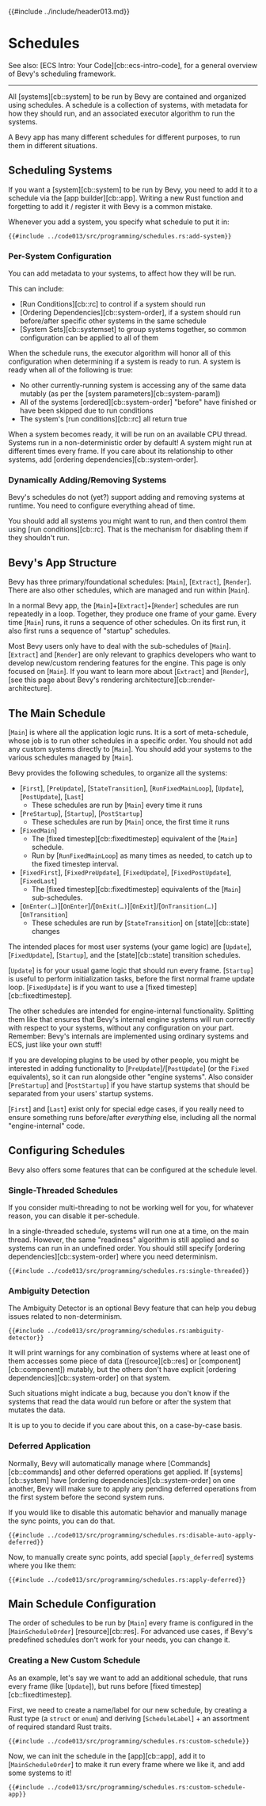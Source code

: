 {{#include ../include/header013.md}}

# Schedules

See also: [ECS Intro: Your Code][cb::ecs-intro-code], for a general overview
of Bevy's scheduling framework.

---

All [systems][cb::system] to be run by Bevy are contained and organized using
schedules. A schedule is a collection of systems, with metadata for how they
should run, and an associated executor algorithm to run the systems.

A Bevy app has many different schedules for different purposes, to run them
in different situations.

## Scheduling Systems

If you want a [system][cb::system] to be run by Bevy, you need to add it to a
schedule via the [app builder][cb::app]. Writing a new Rust function and
forgetting to add it / register it with Bevy is a common mistake.

Whenever you add a system, you specify what schedule to put it in:

```rust,no_run,noplayground
{{#include ../code013/src/programming/schedules.rs:add-system}}
```

### Per-System Configuration

You can add metadata to your systems, to affect how they will be run.

This can include:
 - [Run Conditions][cb::rc] to control if a system should run
 - [Ordering Dependencies][cb::system-order], if a system should run before/after specific other systems in the same schedule
 - [System Sets][cb::systemset] to group systems together, so common configuration can be applied to all of them

When the schedule runs, the executor algorithm will honor all of this
configuration when determining if a system is ready to run. A system is ready
when all of the following is true:
 - No other currently-running system is accessing any of the same data mutably (as per the [system parameters][cb::system-param])
 - All of the systems [ordered][cb::system-order] "before" have finished or have been skipped due to run conditions
 - The system's [run conditions][cb::rc] all return true

When a system becomes ready, it will be run on an available CPU thread. Systems
run in a non-deterministic order by default! A system might run at different
times every frame. If you care about its relationship to other systems, add
[ordering dependencies][cb::system-order].

### Dynamically Adding/Removing Systems

Bevy's schedules do not (yet?) support adding and removing systems at runtime.
You need to configure everything ahead of time.

You should add all systems you might want to run, and then control them using
[run conditions][cb::rc]. That is the mechanism for disabling them if they
shouldn't run.

## Bevy's App Structure

Bevy has three primary/foundational schedules: [`Main`], [`Extract`], [`Render`].
There are also other schedules, which are managed and run within [`Main`].

In a normal Bevy app, the [`Main`]+[`Extract`]+[`Render`] schedules are run repeatedly
in a loop. Together, they produce one frame of your game. Every time [`Main`]
runs, it runs a sequence of other schedules. On its first run, it also first
runs a sequence of "startup" schedules.

Most Bevy users only have to deal with the sub-schedules of [`Main`].
[`Extract`] and [`Render`] are only relevant to graphics developers who want to
develop new/custom rendering features for the engine. This page is only focused
on [`Main`]. If you want to learn more about [`Extract`] and [`Render`], [see
this page about Bevy's rendering architecture][cb::render-architecture].

## The Main Schedule

[`Main`] is where all the application logic runs. It is a sort of meta-schedule,
whose job is to run other schedules in a specific order. You should not add any
custom systems directly to [`Main`]. You should add your systems to the various
schedules managed by [`Main`].

Bevy provides the following schedules, to organize all the systems:

 - [`First`], [`PreUpdate`], [`StateTransition`], [`RunFixedMainLoop`], [`Update`], [`PostUpdate`], [`Last`]
   - These schedules are run by [`Main`] every time it runs
 - [`PreStartup`], [`Startup`], [`PostStartup`]
   - These schedules are run by [`Main`] once, the first time it runs
 - [`FixedMain`]
   - The [fixed timestep][cb::fixedtimestep] equivalent of the [`Main`] schedule.
   - Run by [`RunFixedMainLoop`] as many times as needed, to catch up to the fixed timestep interval.
 - [`FixedFirst`], [`FixedPreUpdate`], [`FixedUpdate`], [`FixedPostUpdate`], [`FixedLast`]
   - The [fixed timestep][cb::fixedtimestep] equivalents of the [`Main`] sub-schedules.
 - [`OnEnter(…)`][`OnEnter`]/[`OnExit(…)`][`OnExit`]/[`OnTransition(…)`][`OnTransition`]
   - These schedules are run by [`StateTransition`] on [state][cb::state] changes

The intended places for most user systems (your game logic) are [`Update`],
[`FixedUpdate`], [`Startup`], and the [state][cb::state] transition schedules.

[`Update`] is for your usual game logic that should run every frame. [`Startup`] is
useful to perform initialization tasks, before the first normal frame update
loop. [`FixedUpdate`] is if you want to use a [fixed timestep][cb::fixedtimestep].

The other schedules are intended for engine-internal functionality. Splitting
them like that ensures that Bevy's internal engine systems will run correctly
with respect to your systems, without any configuration on your part.
Remember: Bevy's internals are implemented using ordinary systems
and ECS, just like your own stuff!

If you are developing plugins to be used by other people, you might be
interested in adding functionality to [`PreUpdate`]/[`PostUpdate`] (or the `Fixed`
equivalents), so it can run alongside other "engine systems". Also consider
[`PreStartup`] and [`PostStartup`] if you have startup systems that should be
separated from your users' startup systems.

[`First`] and [`Last`] exist only for special edge cases, if you really need to
ensure something runs before/after *everything* else, including all the normal
"engine-internal" code.

## Configuring Schedules

Bevy also offers some features that can be configured at the schedule level.

### Single-Threaded Schedules

If you consider multi-threading to not be working well for you, for whatever reason,
you can disable it per-schedule.

In a single-threaded schedule, systems will run one at a time, on the main
thread.  However, the same "readiness" algorithm is still applied and so
systems can run in an undefined order. You should still specify [ordering
dependencies][cb::system-order] where you need determinism.

```rust,no_run,noplayground
{{#include ../code013/src/programming/schedules.rs:single-threaded}}
```

### Ambiguity Detection

The Ambiguity Detector is an optional Bevy feature that can help you debug issues
related to non-determinism.

```rust,no_run,noplayground
{{#include ../code013/src/programming/schedules.rs:ambiguity-detector}}
```

It will print warnings for any combination of systems where at least one of
them accesses some piece of data ([resource][cb::res] or
[component][cb::component]) mutably, but the others don't have explicit
[ordering dependencies][cb::system-order] on that system.

Such situations might indicate a bug, because you don't know if the systems that
read the data would run before or after the system that mutates the data.

It is up to you to decide if you care about this, on a case-by-case basis.

### Deferred Application

Normally, Bevy will automatically manage where [Commands][cb::commands]
and other deferred operations get applied. If [systems][cb::system] have
[ordering dependencies][cb::system-order] on one another, Bevy will make
sure to apply any pending deferred operations from the first system before
the second system runs.

If you would like to disable this automatic behavior and manually manage
the sync points, you can do that.

```rust,no_run,noplayground
{{#include ../code013/src/programming/schedules.rs:disable-auto-apply-deferred}}
```

Now, to manually create sync points, add special [`apply_deferred`] systems
where you like them:

```rust,no_run,noplayground
{{#include ../code013/src/programming/schedules.rs:apply-deferred}}
```

## Main Schedule Configuration

The order of schedules to be run by [`Main`] every frame is configured in the
[`MainScheduleOrder`] [resource][cb::res]. For advanced use cases, if Bevy's
predefined schedules don't work for your needs, you can change it.

### Creating a New Custom Schedule

As an example, let's say we want to add an additional schedule, that runs every
frame (like [`Update`]), but runs before [fixed timestep][cb::fixedtimestep].

First, we need to create a name/label for our new schedule, by creating a Rust
type (a `struct` or `enum`) and deriving [`ScheduleLabel`] + an assortment of
required standard Rust traits.

```rust,no_run,noplayground
{{#include ../code013/src/programming/schedules.rs:custom-schedule}}
```

Now, we can init the schedule in the [app][cb::app], add it to
[`MainScheduleOrder`] to make it run every frame where we like it, and add some
systems to it!

```rust,no_run,noplayground
{{#include ../code013/src/programming/schedules.rs:custom-schedule-app}}
```
